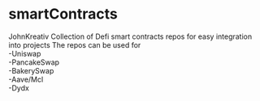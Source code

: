 # smartContracts
JohnKreativ Collection of Defi smart contracts repos for easy integration into projects
The repos can be used for \
-Uniswap \
-PancakeSwap \
-BakerySwap \
-Aave/Mcl \
-Dydx
